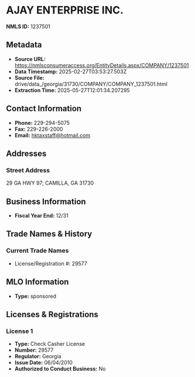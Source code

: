 # AJAY ENTERPRISE INC.

**NMLS ID:** 1237501

## Metadata
- **Source URL:** https://nmlsconsumeraccess.org/EntityDetails.aspx/COMPANY/1237501
- **Data Timestamp:** 2025-02-27T03:53:27.503Z
- **Source File:** drive/data_/georgia/31730/COMPANY/COMPANY_1237501.html
- **Extraction Time:** 2025-05-27T12:01:34.207295

## Contact Information
- **Phone:** 229-294-5075
- **Fax:** 229-226-2000
- **Email:** hktaxstaff@hotmail.com

## Addresses
### Street Address
29 GA HWY 97; CAMILLA, GA 31730

## Business Information
- **Fiscal Year End:** 12/31

## Trade Names & History
### Current Trade Names
- License/Registration #: 29577

## MLO Information
- **Type:** sponsored

## Licenses & Registrations

### License 1
- **Type:** Check Casher License
- **Number:** 29577
- **Regulator:** Georgia
- **Issue Date:** 06/04/2010
- **Authorized to Conduct Business:** No
